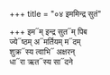 +++
title = "०४ इममिन्द्र सुतं"

+++
इम᳓म् इन्द्र सुत᳓म् पिब  
ज्ये᳓ष्ठम् अ᳓मर्तियम् म᳓दम्  
शुक्र᳓स्य त्वाभि᳓ अक्षरन्  
धा᳓रा ऋत᳓स्य सा᳓दने
